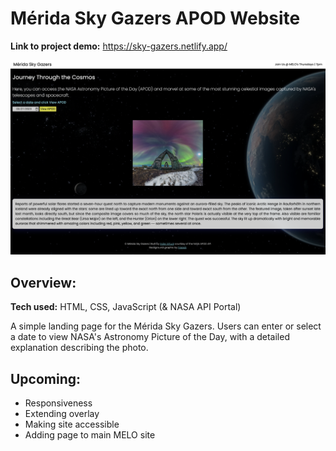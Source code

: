 # Mérida Sky Gazers APOD Website
**Link to project demo:** https://sky-gazers.netlify.app/

![Project Screenshot](https://github.com/gwendolyn954/merida-sky-gazers/blob/main/img/Sky%20Gazers%20SS.png)

## Overview:

**Tech used:** HTML, CSS, JavaScript (& NASA API Portal)

A simple landing page for the Mérida Sky Gazers.  Users can enter or select a date to view NASA's Astronomy Picture of the Day, with a detailed explanation describing the photo.  


## Upcoming:

- Responsiveness
- Extending overlay
- Making site accessible 
- Adding page to main MELO site

